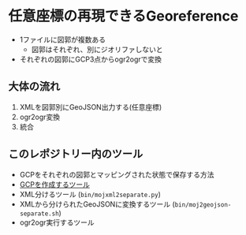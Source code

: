 # 任意座標の再現できるGeoreference

* 1ファイルに図郭が複数ある
    * 図郭はそれぞれ、別にジオリファしないと
* それぞれの図郭にGCP3点からogr2ogrで変換

## 大体の流れ

1. XMLを図郭別にGeoJSON出力する(任意座標)
2. ogr2ogr変換
3. 統合

## このレポジトリー内のツール

* GCPをそれぞれの図郭とマッピングされた状態で保存する方法
* [GCPを作成するツール](https://keichan34.github.io/mojxml-georeference/tools/create-georeference/)
* XML分けるツール (`bin/mojxml2separate.py`)
* XMLから分けられたGeoJSONに変換するツール (`bin/moj2geojson-separate.sh`)
* ogr2ogr実行するツール
